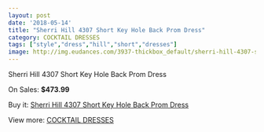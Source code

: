 ```yaml
---
layout: post
date: '2018-05-14'
title: "Sherri Hill 4307 Short Key Hole Back Prom Dress"
category: COCKTAIL DRESSES
tags: ["style","dress","hill","short","dresses"]
image: http://img.eudances.com/3937-thickbox_default/sherri-hill-4307-short-key-hole-back-prom-dress.jpg
---
```

Sherri Hill 4307 Short Key Hole Back Prom Dress

On Sales: **$473.99**
<a href="https://www.eudances.com/en/cocktail-dresses/1318-sherri-hill-4307-short-key-hole-back-prom-dress.html"><amp-img layout="responsive" width="600" height="600" src="//img.eudances.com/3937-thickbox_default/sherri-hill-4307-short-key-hole-back-prom-dress.jpg" alt="Sherri Hill 4307 Short Key Hole Back Prom Dress 0" /></a>
<a href="https://www.eudances.com/en/cocktail-dresses/1318-sherri-hill-4307-short-key-hole-back-prom-dress.html"><amp-img layout="responsive" width="600" height="600" src="//img.eudances.com/3938-thickbox_default/sherri-hill-4307-short-key-hole-back-prom-dress.jpg" alt="Sherri Hill 4307 Short Key Hole Back Prom Dress 1" /></a>

Buy it: [Sherri Hill 4307 Short Key Hole Back Prom Dress](https://www.eudances.com/en/cocktail-dresses/1318-sherri-hill-4307-short-key-hole-back-prom-dress.html "Sherri Hill 4307 Short Key Hole Back Prom Dress")

View more: [COCKTAIL DRESSES](https://www.eudances.com/en/14-cocktail-dresses "COCKTAIL DRESSES")